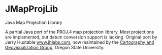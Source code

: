 JMapProjLib
===========

Java Map Projection Library

A partial Java port of the PROJ.4 map projection library. Most projections are implemented, but datum conversion support is lacking. Original port by Jerry Huxtable www.jhlabs.com, now maintained by the [Cartography and Geovisualization Group](http://cartography.oregonstate.edu), Oregon State University.
